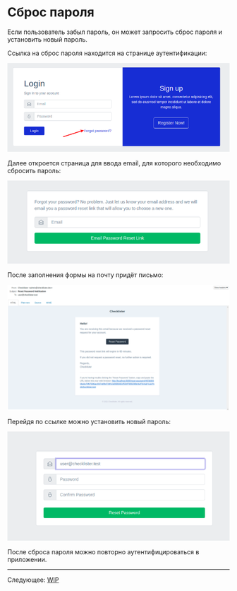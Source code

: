 # Сброс пароля

Если пользователь забыл пароль, он может запросить сброс пароля и установить новый пароль.

Ссылка на сброс пароля находится на странице аутентификации:

![](images/001.png)

Далее откроется страница для ввода email, для которого необходимо сбросить пароль:

![](images/002.png)

После заполнения формы на почту придёт письмо:

![](images/003.png)

Перейдя по ссылке можно установить новый пароль:

![](images/004.png)

После сброса пароля можно повторно аутентифицироваться в приложении.

---

Следующее: [WIP](../wip/README.md)
